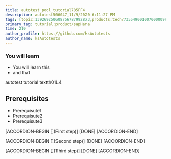```yaml
---
title: autotest_pool_tutorial785FF4
description: autotest506047_11/9/2020 6:11:27 PM
tags: [topic:139269250608756787992873,products:tech/73554900100700000996,tutorial:experience/advanced]
primary_tag: tutorial:product/sapHana
time: 210
author_profile: https://github.com/ksAutotests
author_name: ksAutotests
---
```

### You will learn
- You will learn this
- and that

autotest tutorial textth01L4

## Prerequisites
- Prerequisute1
- Prerequisute2
- Prerequisute3

[ACCORDION-BEGIN [](First step)]
[DONE]
[ACCORDION-END]

[ACCORDION-BEGIN [](Second step)]
[DONE]
[ACCORDION-END]

[ACCORDION-BEGIN [](Third step)]
[DONE]
[ACCORDION-END]


